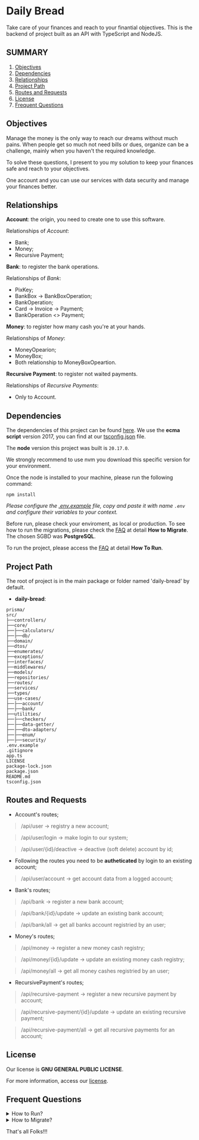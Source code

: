 # Daily Bread

Take care of your finances  and reach to your finantial objectives. This is the backend of project built as an API with TypeScript and NodeJS.

## SUMMARY

1. [Objectives](#objectives)
2. [Dependencies](#dependencies)
3. [Relationships](#relationships)
4. [Project Path](#project-path)
5. [Routes and Requests](#routes-and-requests)
6. [License](#license)
7. [Frequent Questions](#frequent-questions)

## Objectives
Manage the money is the only way to reach our dreams without much pains. When people get so much not need bills or dues, organize can be a challenge, mainly when you haven't the required knowledge.

To solve these questions, I present to you my solution to keep your finances safe and reach to your objectives.

One account and you can use our services with data security and manage your finances better.

## Relationships
**Account**: the origin, you need to create one to use this software.

Relationships of *Account*:
* Bank;
* Money;
* Recursive Payment;

**Bank**: to register the bank operations.

Relationships of *Bank*:
* PixKey;
* BankBox -> BankBoxOperation;
* BankOperation;
* Card -> Invoice -> Payment;
* BankOperation <> Payment;

**Money**: to register how many cash you're at your hands.

Relationships of *Money*:
* MoneyOpearion;
* MoneyBox;
* Both relationship to MoneyBoxOpeartion.

**Recursive Payment**: to register not waited payments.

Relationships of *Recursive Payments*:
* Only to Account.

## Dependencies
The dependencies of this project can be found [here](package.json). We use the **ecma script** version 2017, you can find at our [tsconfig.json](tsconfig.json) file.

The **node** version this project was built is `20.17.0`.

We strongly recommend to use nvm you download this specific version for your environment.

Once the node is installed to your machine, please run the following command:

```commandline
npm install
```

*Please configure the [.env.example](.env.example) file, copy and paste it with name `.env` and configure their variables to your context.*

Before run, please check your enviroment, as local or production. To see how to run the migrations, please check the [FAQ](#frequent-questions) at detail **How to Migrate**. The chosen SGBD was **PostgreSQL**.

To run the project, please access the [FAQ](#frequent-questions) at detail **How To Run**.

## Project Path
The root of project is in the main package or folder named 'daily-bread' by default.

* **daily-bread**:

```
prisma/
src/
├──controllers/
├──core/
├──├──calculators/
├──├──db/
├──domain/
├──dtos/
├──enumerates/
├──exceptions/
├──interfaces/
├──middlewares/
├──models/
├──repositories/
├──routes/
├──services/
├──types/
├──use-cases/
├──├──account/
├──├──bank/
├──utilities/
├──├──checkers/
├──├──data-getter/
├──├──dto-adapters/
├──├──enum/
├──├──security/
.env.example
.gitignore
app.ts
LICENSE
package-lock.json
package.json
README.md
tsconfig.json
```

## Routes and Requests

* Account's routes;

> /api/user -> registry a new account;

> /api/user/login -> make login to our system;

> /api/user/{id}/deactive -> deactive (soft delete) account by id;

* Following the routes you need to be **autheticated** by login to an existing account;

> /api/user/account -> get account data from a logged account;

* Bank's routes;

> /api/bank -> register a new bank account;

> /api/bank/{id}/update -> update an existing bank account;

> /api/bank/all -> get all banks account registried by an user;

* Money's routes;

> /api/money -> register a new money cash registry;

> /api/money/{id}/update -> update an existing money cash registry;

> /api/money/all -> get all money cashes registried by an user;

* RecursivePayment's routes;

> /api/recursive-payment -> register a new recursive payment by account;

> /api/recursive-payment/{id}/update -> update an existing recursive payment;

> /api/recursive-payment/all -> get all recursive payments for an account;

## License
Our license is **GNU GENERAL PUBLIC LICENSE**.

For more information, access our [license](LICENSE).

## Frequent Questions

<details>
    <summary>
        How to Run?
    </summary>
    <p>
        At the file <a href="package.json">package.json</a> you can find the attribute scripts with some commands. To run then, just use the following structure: <code>npm run &ltcommand-name&gt</code>.
    </p>
    <p>
        To run, please use: <code>npm run start</code> into the console.
    </p>
</details>

<details>
    <summary>
        How to Migrate?
    </summary>
    <p>
        This project is configurated ton use <b>PostgreSQL</b> as SGBD. <b>Prisma</b> as ORM.
    </p>
    <p>
        To format prisma, run: <code>npx prisma format</code>
    </p>
    <p>
        To create a new migration LOCAL, run: <code>npx prisma migrate dev --name "&ltphrase&gt"</code> <br>
        To run it: <code>npx prisma migrate dev</code>
    </p>
    <p>
        To create a new migration ONLINE, run: <code>npx prisma migrate --name &ltphrase&gt"</code> <br>
        To run it: <code>npx prisma migrate</code>
    </p>
    <p>
        To <b>reset</b> all migrations: <code>npx prisma migrate reset</code>
    </p>
    <p>
        To <b>deploy</b> a new migration: <code>npx prisma migrate deploy</code>
    </p>
</details>

That's all Folks!!!
